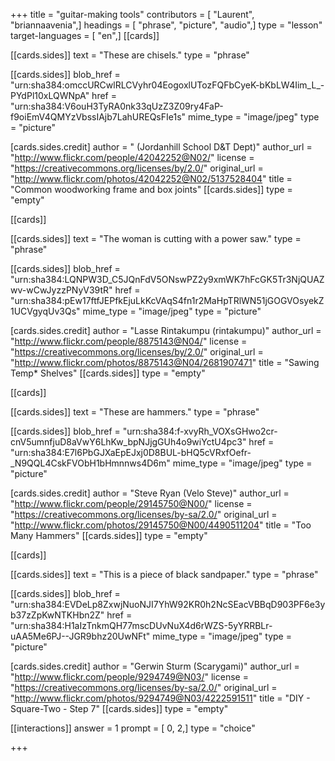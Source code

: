 +++
title = "guitar-making tools"
contributors = [ "Laurent", "briannaavenia",]
headings = [ "phrase", "picture", "audio",]
type = "lesson"
target-languages = [ "en",]
[[cards]]

[[cards.sides]]
text = "These are chisels."
type = "phrase"

[[cards.sides]]
blob_href = "urn:sha384:omccURCwlRLCVyhr04EogoxlUTozFQFbCyeK-bKbLW4Iim_L_-PYdPl10xLQWNpA"
href = "urn:sha384:V6ouH3TyRA0nk33qUzZ3Z09ry4FaP-f9oiEmV4QMYzVbssIAjb7LahUREQsFIe1s"
mime_type = "image/jpeg"
type = "picture"

[cards.sides.credit]
author = " (Jordanhill School D&T Dept)"
author_url = "http://www.flickr.com/people/42042252@N02/"
license = "https://creativecommons.org/licenses/by/2.0/"
original_url = "http://www.flickr.com/photos/42042252@N02/5137528404"
title = "Common woodworking frame and box joints"
[[cards.sides]]
type = "empty"

[[cards]]

[[cards.sides]]
text = "The woman is cutting with a power saw."
type = "phrase"

[[cards.sides]]
blob_href = "urn:sha384:LQNPW3D_C5JQnFdV5ONswPZ2y9xmWK7hFcGK5Tr3NjQUAZwv-wCwJyzzPNyV39tR"
href = "urn:sha384:pEw17ftfJEPfkEjuLkKcVAqS4fn1r2MaHpTRlWN51jGOGVOsyekZ1UCVgyqUv3Qs"
mime_type = "image/jpeg"
type = "picture"

[cards.sides.credit]
author = "Lasse Rintakumpu (rintakumpu)"
author_url = "http://www.flickr.com/people/8875143@N04/"
license = "https://creativecommons.org/licenses/by/2.0/"
original_url = "http://www.flickr.com/photos/8875143@N04/2681907471"
title = "Sawing Temp* Shelves"
[[cards.sides]]
type = "empty"

[[cards]]

[[cards.sides]]
text = "These are hammers."
type = "phrase"

[[cards.sides]]
blob_href = "urn:sha384:f-xvyRh_VOXsGHwo2cr-cnV5umnfjuD8aVwY6LhKw_bpNJjgGUh4o9wiYctU4pc3"
href = "urn:sha384:E7l6PbGJXaEpEJxj0D8BUL-bHQ5cVRxfOefr-_N9QQL4CskFVObH1bHmnnws4D6m"
mime_type = "image/jpeg"
type = "picture"

[cards.sides.credit]
author = "Steve Ryan (Velo Steve)"
author_url = "http://www.flickr.com/people/29145750@N00/"
license = "https://creativecommons.org/licenses/by-sa/2.0/"
original_url = "http://www.flickr.com/photos/29145750@N00/4490511204"
title = "Too Many Hammers"
[[cards.sides]]
type = "empty"

[[cards]]

[[cards.sides]]
text = "This is a piece of black sandpaper."
type = "phrase"

[[cards.sides]]
blob_href = "urn:sha384:EVDeLp8ZxwjNuoNJI7YhW92KR0h2NcSEacVBBqD903PF6e3yb37zZpKwNTKHbn2Z"
href = "urn:sha384:H1aIzTnkmQH77mscDUvNuX4d6rWZS-5yYRRBLr-uAA5Me6PJ--JGR9bhz20UwNFt"
mime_type = "image/jpeg"
type = "picture"

[cards.sides.credit]
author = "Gerwin Sturm (Scarygami)"
author_url = "http://www.flickr.com/people/9294749@N03/"
license = "https://creativecommons.org/licenses/by-sa/2.0/"
original_url = "http://www.flickr.com/photos/9294749@N03/4222591511"
title = "DIY - Square-Two - Step 7"
[[cards.sides]]
type = "empty"

[[interactions]]
answer = 1
prompt = [ 0, 2,]
type = "choice"

+++
